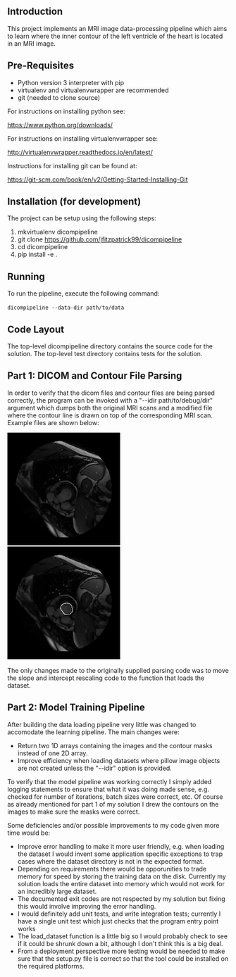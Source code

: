 Introduction
------------

This project implements an MRI image data-processing pipeline which aims to
learn where the inner contour of the left ventricle of the heart is located
in an MRI image.

Pre-Requisites
--------------

* Python version 3 interpreter with pip
* virtualenv and virtualenvwrapper are recommended
* git (needed to clone source)

For instructions on installing python see:

https://www.python.org/downloads/

For instructions on installing virtualenvwrapper see:

http://virtualenvwrapper.readthedocs.io/en/latest/

Instructions for installing git can be found at:

https://git-scm.com/book/en/v2/Getting-Started-Installing-Git

Installation (for development)
------------------------------

The project can be setup using the following steps:

1. mkvirtualenv dicompipeline
2. git clone https://github.com/jfitzpatrick99/dicompipeline
3. cd dicompipeline
4. pip install -e .

Running
-------

To run the pipeline, execute the following command:

`dicompipeline --data-dir path/to/data`

Code Layout
-----------

The top-level dicompipeline directory contains the source code for the
solution.
The top-level test directory contains tests for the solution.

Part 1: DICOM and Contour File Parsing
--------------------------------------

In order to verify that the dicom files and contour files are being parsed
correctly, the program can be invoked with a "--idir path/to/debug/dir"
argument which dumps both the original MRI scans and a modified file where the
contour line is drawn on top of the corresponding MRI scan. Example files are
shown below:

![alt text](example_images/SCD0000101-SC-HF-I-1-0048-image.png "Example original image")
![alt text](example_images/SCD0000101-SC-HF-I-1-0048-image_with_i_contour.png "Example image with inner contour line")

The only changes made to the originally supplied parsing code was to move the
slope and intercept rescaling code to the function that loads the dataset.

Part 2: Model Training Pipeline
-------------------------------

After building the data loading pipeline very little was changed to accomodate
the learning pipeline. The main changes were:

* Return two 1D arrays containing the images and the contour masks instead of
  one 2D array.
* Improve efficiency when loading datasets where pillow image objects are not
  created unless the "--idir" option is provided.

To verify that the model pipeline was working correctly I simply added logging
statements to ensure that what it was doing made sense, e.g. checked for number
of iterations, batch sizes were correct, etc. Of course as already mentioned
for part 1 of my solution I drew the contours on the images to make sure the
masks were correct.

Some deficiencies and/or possible improvements to my code given more time would
be:

* Improve error handling to make it more user friendly, e.g. when loading
  the dataset I would invent some application specific exceptions to trap cases
  where the dataset directory is not in the expected format.
* Depending on requirements there would be opporunities to trade memory for
  speed by storing the training data on the disk. Currently my solution loads
  the entire dataset into memory which would not work for an incredibly large
  dataset.
* The documented exit codes are not respected by my solution but fixing this
  would involve improving the error handling.
* I would definitely add unit tests, and write integration tests; currently I
  have a single unit test which just checks that the program entry point works
* The load_dataset function is a little big so I would probably check to see if
  it could be shrunk down a bit, although I don't think this is a big deal.
* From a deployment perspective more testing would be needed to make sure that
  the setup.py file is correct so that the tool could be installed on the
  required platforms.
